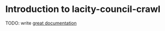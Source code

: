 # Introduction to lacity-council-crawl

TODO: write [great documentation](http://jacobian.org/writing/what-to-write/)

